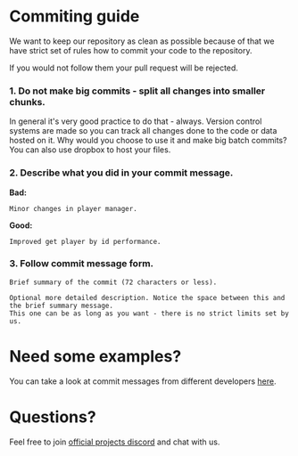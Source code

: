 Commiting guide
=====

We want to keep our repository as clean as possible because of that we have strict set of rules how to commit your code to the repository.

If you would not follow them your pull request will be rejected.


### 1. Do not make big commits - split all changes into smaller chunks.

In general it's very good practice to do that - always. Version control systems are made so you can track all changes done to the code or data hosted on it. Why would you choose to use it and make big batch commits? You can also use dropbox to host your files.

### 2. Describe what you did in your commit message.

**Bad:**
```
Minor changes in player manager.
```

**Good:**
```
Improved get player by id performance.
```

### 3. Follow commit message form.

```
Brief summary of the commit (72 characters or less).

Optional more detailed description. Notice the space between this and the brief summary message.
This one can be as long as you want - there is no strict limits set by us.
```

Need some examples?
====
You can take a look at commit messages from different developers [here](https://github.com/MSCMP/MSCMP/commits/master).

Questions?
===
Feel free to join [official projects discord](https://discordapp.com/invite/79B8gKC) and chat with us.

